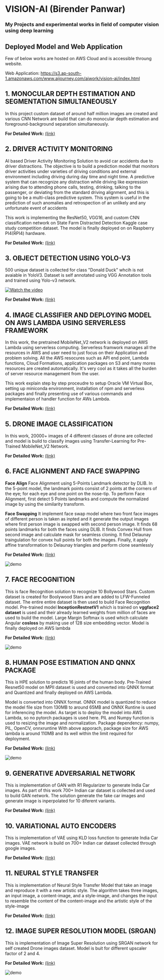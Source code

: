 # VISION-AI (Birender Panwar)
### My Projects and experimental works in field of computer vision using deep learning

## Deployed Model and Web Application
Few of below works are hosted on AWS Cloud and is accessible throung website.

Web Application: https://s3.ap-south-1.amazonaws.com/www.aijourney.com/aiwork/vision-ai/index.html


## 1. MONOCULAR DEPTH ESTIMATION AND SEGMENTATION SIMULTANEOUSLY
In this project custom dataset of around half million images are created and various CNN Network are build that can do monocular depth estimation and foreground-background separation simultaneously.

**For Detailed Work:** [(link)](1-monocular-depth-estimation)


## 2. DRIVER ACTIVITY MONITORING
AI based Driver Activity Monitoring Solution to avoid car accidents due to driver distractions. The objective is to build a prediction model that monitors driver activities under varieties of driving conditions and external environment including driving during day time and night time. A predictive system that can recognize any distraction while driving like expression arising due to attending phone calls, testing, drinking, talking to the passenger, or deviating from the standard driving alignment, and this is going to be a multi-class predictive system. This system is useful in the prediction of such anomalies and retrospection of an unlikely and any unfortunate event of accidents

This work is implementing the ResNet50, VGG16, and custom CNN classification network on State Farm Distracted Detection Kaggle case study competition dataset. The model is finally deployed on on Raspberry PI4(RPI4) hardware. 

**For Detailed Work:** [(link)](2-driver-activity-monitoring)


## 3. OBJECT DETECTION USING YOLO-V3
500 unique dataset is collected for class "Donald Duck" whcih is not avaiable in YoloV3. Dataset is self annotated using VGG Annotation tools and trained using Yolo-v3 network.

[![Watch the video](https://img.youtube.com/vi/zkVfTjr1ml4/hqdefault.jpg)](https://youtu.be/zkVfTjr1ml4)

**For Detailed Work:** [(link)](part1/13-object-detection-yolo/part2)


## 4. IMAGE CLASSIFIER AND DEPLOYING MODEL ON AWS LAMBDA USING SERVERLESS FRAMEWORK
In this work, the pretrained MobileNet_V2 network is deployed on AWS Lambda using serverless computing. Serverless framwork manages all the resources in AWS and user need to just focus on their Application and problem solving. All the AWS resocures such as API end point, Lambda functions, Cloud Formations, application packages on S3 and many mores resources are created automatically. It's very cool as it takes all the burden of server resource management from the user.

This work explain step by step proceudre to setup Oracle VM Virtual Box, setting up miniconda environment, installation of npm and serverless packages and finally presenting use of various commands and implementaion of handler function for AWs Lambda.  

**For Detailed Work:** [(link)](part2/1-image-classifier-serverless-aws-lambda)


## 5. DRONE IMAGE CLASSIFICATION
In this work, 20000+ images of 4 different classes of drone are collected and model is build to classify images using Transfer-Learning for Pre-Trained MobileNet_V2 Network.

**For Detailed Work:** [(link)](part2/2-drone-image-classifier)


## 6. FACE ALIGNMENT AND FACE SWAPPING
**Face Align**
Face Alignment using 5-Points Landmark detector by DLIB. In the 5-point model, the landmark points consist of 2 points at the corners of the eye; for each eye and one point on the nose-tip. To perform Face Alignment, first detect 5 Points landmarks and compute the normalized image by using the similarity transform.

**Face Swapping**
It implement face swap model where two front face images of different person is taken as inpted and it generate the output images where first person image is swapped with second person image. It finds 68 points landmarks for both the faces using DLIB. It finds Convex Hull from second image and calculate mask for seamless cloning. It find Delaunay traingulation for convex hull points for both the images. Finally, it apply affine transformation to Delaunay triangles and perform clone seamlessly

**For Detailed Work:** [(link)](part2/3-face-align-and-face-swap)

![demo](part2/3-face-align-and-face-swap/doc_images/s3_demo_face_swap.gif)


## 7. FACE RECOGNITION
This is face Recognition solution to recognize 10 Bollywood Stars. Custom dataset is created for Boolywood Stars and are added to LFW-Funneled dataset. The entire entire dataset is then used to build Face Recognition model. Pre-trained model **InceptionRestnetV1** which is trained on **vggface2 dataset** is used and their already learned weights from million of faces are used to build the model. Large Margin Softmax is used which calculate Angular **cosloss** by making use of 128 size embedding vector. Model is finally deployed on AWS lambda 

**For Detailed Work:** [(link)](part2/4-face-recognition)

![demo](doc_images/s4_demo_fr_lfw.gif)


## 8. HUMAN POSE ESTIMATION AND QNNX PACKAGE
This is HPE solution to predicts 16 joints of the human body. Pre-Trained Resnet50 model on MPII dataset is used and converted into QNNX format and Quantized and finally deployed on AWS Lambda.

Model is converted into ONNX format. ONNX model is quantized to reduce the model file size from 130MB to around 65MB and ONNX Runtine is used for inferencing the model. As target is to deploy the model into AWS Lambda, so no pytorch packages is used here. PIL and Numpy function is used to resizing the image and normalization.
Package dependency: numpy, PIL, OpenCV, onnxruntine
With above apporach, package size for AWS lambda is around 110MB and its well within the limit required for deployment.

**For Detailed Work:** [(link)](part2/5-human-pose-estimation-onnx)

![demo](part2/5-human-pose-estimation-onnx/doc_images/s5_demo_hpe.gif)


## 9. GENERATIVE ADVERSARIAL NETWORK
This is implementation of GAN with R1 Regularizer to generate India Car images. As part of this work 700+ Indian car dataset is collected and used to build GAN network.
The solution generate the fake car images and generate image is inperpolated for 10 diferent variants.

**For Detailed Work:** [(link)](part2/6-gan-car-images)


## 10. VARIATIONAL AUTO ENCODERS
This is implementation of VAE using KLD loss function to generate India Car images. VAE network is build on 700+ Indian car dataset collected through google images.

**For Detailed Work:** [(link)](part2/7-variational-auto-encoders)

## 11. NEURAL STYLE TRANSFER
This is implementation of Neural Style Transfer Model that take an image and reproduce it with a new artistic style. The algorithm takes three images, an input image, a content-image, and a style-image, and changes the input to resemble the content of the content-image and the artistic style of the style-image

**For Detailed Work:** [(link)](part2/8-neural-style-transfer)


## 12. IMAGE SUPER RESOLUTION MODEL (SRGAN)
This is implementation of Image Super Resolution using SRGAN network for self created Drone images dataset. Model is buit for different upscaler factor of 2 and 4.

**For Detailed Work:** [(link)](part2/8-super-resolution)

![demo](part2/8-super-resolution/doc_images/s8_demo_sr.gif)







